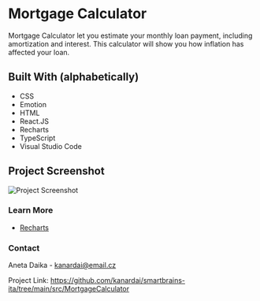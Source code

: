 # Mortgage Calculator

Mortgage Calculator let you estimate your monthly loan payment, including amortization and interest. This calculator will show you how inflation has affected your loan.
 
## Built With (alphabetically)

- CSS
- Emotion
- HTML
- React.JS
- Recharts
- TypeScript
- Visual Studio Code
 
## Project Screenshot  

![Project Screenshot](https://i.ibb.co/L5RGktW/mortgage-Calc.jpg)


### Learn More

- [Recharts](https://recharts.org/)

### Contact

Aneta Daika - kanardai@email.cz

Project Link: https://github.com/kanardai/smartbrains-ita/tree/main/src/MortgageCalculator
